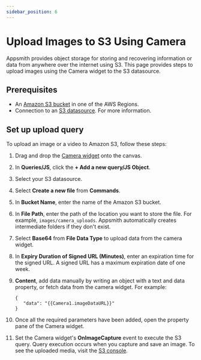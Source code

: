```yaml
---
sidebar_position: 6
---
```


# Upload Images to S3 Using Camera
Appsmith provides object storage for storing and recovering information or data from anywhere over the internet using S3.
This page provides steps to upload images using the Camera widget to the S3 datasource.

## Prerequisites
- An [Amazon S3 bucket](https://docs.aws.amazon.com/AmazonS3/latest/userguide/create-bucket-overview.html) in one of the AWS Regions.
- Connection to an [S3 datasource](https://docs.appsmith.com/connect-data/reference/querying-amazon-s3). For more information.

## Set up upload query
To upload an image or a video to Amazon S3, follow these steps:
1. Drag and drop the [Camera widget](/reference/widgets/camera) onto the canvas.
2. In **Queries/JS**, click the **+ Add a new query/JS Object**.
3. Select your S3 datasource.
4. Select **Create a new file** from **Commands**.
5. In **Bucket Name**, enter the name of the Amazon S3 bucket.
6. In **File Path**, enter the path of the location you want to store the file. For example, `images/camera_uploads`.
Appsmith automatically creates intermediate folders if they don't exist.
7. Select **Base64** from **File Data Type** to upload data from the camera widget.
8. In **Expiry Duration of Signed URL (Minutes)**, enter an expiration time for the signed URL. A signed URL has a maximum expiration date of one week.
9. **Content**, add data manually by writing an object with a text and data property, or fetch data from the camera widget.
   For example:

     ```
     {
	    "data": "{{Camera1.imageDataURL}}"
     }
     ```
10. Once all the required parameters have been added, open the property pane of the Camera widget.
11. Set the Camera widget's **OnImageCapture** event to execute the S3 query.
   Query execution occurs when you capture and save an image.
   To see the uploaded media, visit the [S3 console](https://s3.console.aws.amazon.com/s3/home).
